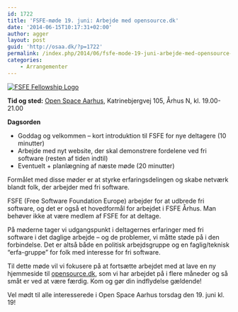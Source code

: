 ```yaml
---
id: 1722
title: 'FSFE-møde 19. juni: Arbejde med opensource.dk'
date: '2014-06-15T10:17:31+02:00'
author: agger
layout: post
guid: 'http://osaa.dk/?p=1722'
permalink: /index.php/2014/06/fsfe-mode-19-juni-arbejde-med-opensource-dk/
categories:
    - Arrangementer
---
```


[ ![FSFE Fellowship Logo](http://www.gianfrancopellegrino.com/blog/wp-content/uploads/2011/02/logo.png) ](https://wiki.fsfe.org/groups/Aarhus)

**Tid og sted:** [Open Space Aarhus](https://www.osaa.dk/), Katrinebjergvej 105, Århus N, kl. 19.00-21.00

**Dagsorden**

- Goddag og velkommen – kort introduktion til FSFE for nye deltagere (10 minutter)
- Arbejde med nyt website, der skal demonstrere fordelene ved fri software (resten af tiden indtil)
- Eventuelt + planlægning af næste møde (20 minutter)

Formålet med disse møder er at styrke erfaringsdelingen og skabe netværk blandt folk, der arbejder med fri software.

FSFE (Free Software Foundation Europe) arbejder for at udbrede fri software, og det er også et hovedformål for arbejdet i FSFE Århus. Man behøver ikke at være medlem af FSFE for at deltage.

På møderne tager vi udgangspunkt i deltagernes erfaringer med fri software i det daglige arbejde – og de problemer, vi måtte støde på i den forbindelse. Det er altså både en politisk arbejdsgruppe og en faglig/teknisk “erfa-gruppe” for folk med interesse for fri software.

Til dette møde vil vi fokusere på at fortsætte arbejdet med at lave en ny hjemmeside til [opensource.dk](http://www.opensource.dk), som vi har arbejdet på i flere måneder og så småt er ved at være færdig. Kom og gør din indflydelse gældende!

Vel mødt til alle interesserede i Open Space Aarhus torsdag den 19. juni kl. 19!